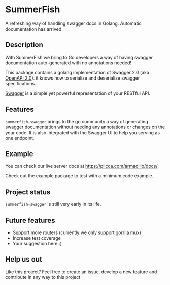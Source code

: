 # SummerFish
A refreshing way of handling swagger docs in Golang. Automatic documentation has arrived.

##  Description
With SummerFish we bring to Go developers a way of having swagger documentation auto-generated with no annotations needed!

This package contains a golang implementation of Swagger 2.0 (aka [OpenAPI 2.0](https://github.com/OAI/OpenAPI-Specification/blob/master/versions/2.0.md)):
it knows how to serialize and deserialize swagger specifications.

[Swagger](https://swagger.io/) is a simple yet powerful representation of your RESTful API.<br>

##  Features
`summerfish-swagger` brings to the go community a way of generating swagger documentation without needing any annotations or changes on the your code. It is also integrated with the Swagger UI to help you serving as one endpoint.

##  Example
You can check our live server docs at https://plicca.com/armadillo/docs/

Check out the example package to test with a minimum code example.

##  Project status
`summerfish-swagger` is still very early in its life.

##  Future features
- Support more routers (currently we only support gorrila mux)
- Increase test coverage
- Your suggestion here :)

##  Help us out
Like this project? Feel free to create an issue, develop a new feature and contribute in any way to this project

